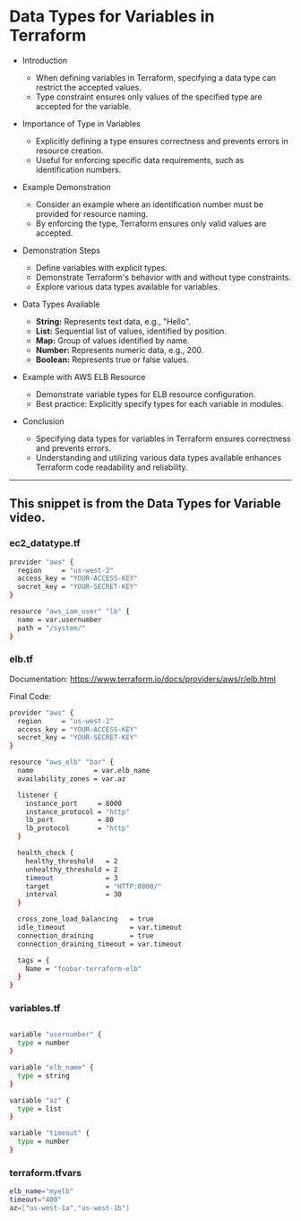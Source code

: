 # Data Types for Variables in Terraform

* Introduction
    * When defining variables in Terraform, specifying a data type can restrict the accepted values.
    * Type constraint ensures only values of the specified type are accepted for the variable.

* Importance of Type in Variables
    * Explicitly defining a type ensures correctness and prevents errors in resource creation.
    * Useful for enforcing specific data requirements, such as identification numbers.

* Example Demonstration
    * Consider an example where an identification number must be provided for resource naming.
    * By enforcing the type, Terraform ensures only valid values are accepted.

* Demonstration Steps
    * Define variables with explicit types.
    * Demonstrate Terraform's behavior with and without type constraints.
    * Explore various data types available for variables.

* Data Types Available
    * **String:** Represents text data, e.g., "Hello".
    * **List:** Sequential list of values, identified by position.
    * **Map:** Group of values identified by name.
    * **Number:** Represents numeric data, e.g., 200.
    * **Boolean:** Represents true or false values.

* Example with AWS ELB Resource
    * Demonstrate variable types for ELB resource configuration.
    * Best practice: Explicitly specify types for each variable in modules.

* Conclusion
    * Specifying data types for variables in Terraform ensures correctness and prevents errors.
    * Understanding and utilizing various data types available enhances Terraform code readability and reliability.

---

## This snippet is from the Data Types for Variable video.

### ec2_datatype.tf

```sh
provider "aws" {
  region     = "us-west-2"
  access_key = "YOUR-ACCESS-KEY"
  secret_key = "YOUR-SECRET-KEY"
}

resource "aws_iam_user" "lb" {
  name = var.usernumber
  path = "/system/"
}

```
### elb.tf

Documentation:  https://www.terraform.io/docs/providers/aws/r/elb.html

Final Code:

```sh
provider "aws" {
  region     = "us-west-2"
  access_key = "YOUR-ACCESS-KEY"
  secret_key = "YOUR-SECRET-KEY"
}

resource "aws_elb" "bar" {
  name               = var.elb_name
  availability_zones = var.az

  listener {
    instance_port     = 8000
    instance_protocol = "http"
    lb_port           = 80
    lb_protocol       = "http"
  }

  health_check {
    healthy_threshold   = 2
    unhealthy_threshold = 2
    timeout             = 3
    target              = "HTTP:8000/"
    interval            = 30
  }

  cross_zone_load_balancing   = true
  idle_timeout                = var.timeout
  connection_draining         = true
  connection_draining_timeout = var.timeout

  tags = {
    Name = "foobar-terraform-elb"
  }
}
```
### variables.tf

```sh

variable "usernumber" {
  type = number
}

variable "elb_name" {
  type = string
}

variable "az" {
  type = list
}

variable "timeout" {
  type = number
}
```
### terraform.tfvars
```sh
elb_name="myelb"
timeout="400"
az=["us-west-1a","us-west-1b"]
```
